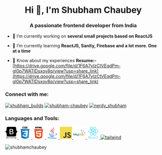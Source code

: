 <h1 align="center">Hi 👋, I'm Shubham Chaubey</h1>
<h3 align="center">A passionate frontend developer from India</h3>

- 🔭 I’m currently working on **several small projects based on ReactJS**

- 🌱 I’m currently learning **ReactJS, Sanity, Firebase and a lot more. One at a time**

- 📄 Know about my experiences **Resume:-** [https://drive.google.com/file/d/1F6A7vlzCtVEqdPm-gI0p7WATlDsxov8q/view?usp=share_link](https://drive.google.com/file/d/1F6A7vlzCtVEqdPm-gI0p7WATlDsxov8q/view?usp=share_link)

<h3 align="left">Connect with me:</h3>
<p align="left">
<a href="https://twitter.com/shubham_builds" target="blank"><img align="center" src="https://raw.githubusercontent.com/rahuldkjain/github-profile-readme-generator/master/src/images/icons/Social/twitter.svg" alt="shubham_builds" height="30" width="40" /></a>
<a href="https://linkedin.com/in/shubham-chaubey" target="blank"><img align="center" src="https://raw.githubusercontent.com/rahuldkjain/github-profile-readme-generator/master/src/images/icons/Social/linked-in-alt.svg" alt="shubham-chaubey" height="30" width="40" /></a>
<a href="https://instagram.com/nerdy_shubham" target="blank"><img align="center" src="https://raw.githubusercontent.com/rahuldkjain/github-profile-readme-generator/master/src/images/icons/Social/instagram.svg" alt="nerdy_shubham" height="30" width="40" /></a>
</p>

<h3 align="left">Languages and Tools:</h3>
<p align="left"> <a href="#" target="_blank" rel="noreferrer"> <img src="https://raw.githubusercontent.com/devicons/devicon/master/icons/bootstrap/bootstrap-plain-wordmark.svg" alt="bootstrap" width="40" height="40"/> </a> <a href="#" target="_blank" rel="noreferrer"> <img src="https://raw.githubusercontent.com/devicons/devicon/master/icons/css3/css3-original-wordmark.svg" alt="css3" width="40" height="40"/> </a> <a href="#" target="_blank" rel="noreferrer"> <img src="https://raw.githubusercontent.com/devicons/devicon/master/icons/html5/html5-original-wordmark.svg" alt="html5" width="40" height="40"/> </a> <a href="#" target="_blank" rel="noreferrer"> <img src="https://raw.githubusercontent.com/devicons/devicon/master/icons/java/java-original.svg" alt="java" width="40" height="40"/> </a> <a href="#" target="_blank" rel="noreferrer"> <img src="https://raw.githubusercontent.com/devicons/devicon/master/icons/javascript/javascript-original.svg" alt="javascript" width="40" height="40"/> </a> <a href="https://www.mysql.com/" target="_blank" rel="noreferrer"> <img src="https://raw.githubusercontent.com/devicons/devicon/master/icons/mysql/mysql-original-wordmark.svg" alt="mysql" width="40" height="40"/> </a> <a href="#" target="_blank" rel="noreferrer"> <img src="https://raw.githubusercontent.com/devicons/devicon/master/icons/react/react-original-wordmark.svg" alt="react" width="40" height="40"/> </a> <a href="#" target="_blank" rel="noreferrer"> <img src="https://www.vectorlogo.zone/logos/tailwindcss/tailwindcss-icon.svg" alt="tailwind" width="40" height="40"/> </a> </p>

<p><img align="center" src="https://github-readme-streak-stats.herokuapp.com/?user=shubhamchaubey&" alt="shubhamchaubey" /></p>
